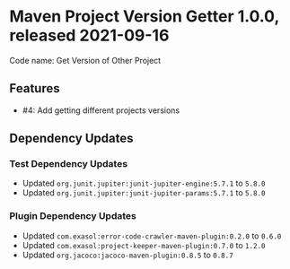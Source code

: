 # Maven Project Version Getter 1.0.0, released 2021-09-16

Code name: Get Version of Other Project

## Features

* #4: Add getting different projects versions

## Dependency Updates

### Test Dependency Updates

* Updated `org.junit.jupiter:junit-jupiter-engine:5.7.1` to `5.8.0`
* Updated `org.junit.jupiter:junit-jupiter-params:5.7.1` to `5.8.0`

### Plugin Dependency Updates

* Updated `com.exasol:error-code-crawler-maven-plugin:0.2.0` to `0.6.0`
* Updated `com.exasol:project-keeper-maven-plugin:0.7.0` to `1.2.0`
* Updated `org.jacoco:jacoco-maven-plugin:0.8.5` to `0.8.7`